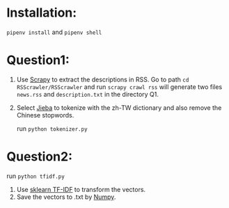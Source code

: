 
Installation:
==========
`pipenv install` and `pipenv shell`

Question1:
==========
1. Use [Scrapy](https://docs.scrapy.org/en/latest/) to extract the descriptions in RSS. 
   Go to path `cd RSScrawler/RSScrawler` and run `scrapy crawl rss`  will generate two files
   `news.rss` and `description.txt` in the directory Q1.

2. Select [Jieba](https://github.com/fxsjy/jieba) to tokenize with the zh-TW dictionary and also remove the Chinese stopwords.

    run `python tokenizer.py`


Question2:
==========
    
run ```python tfidf.py```

1. Use [sklearn TF-IDF](https://scikit-learn.org/stable/modules/generated/sklearn.feature_extraction.text.TfidfVectorizer.html) to transform the vectors.
2. Save the vectors to .txt by [Numpy](https://numpy.org/doc/stable/reference/generated/numpy.savetxt.html).
